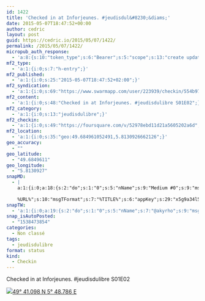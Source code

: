 ```yaml
---
id: 1422
title: 'Checked in at Inforjeunes. #jeudisdul&#8230;&diams;'
date: 2015-05-07T18:47:52+00:00
author: cedric
layout: post
guid: https://cedric.io/2015/05/07/1422/
permalink: /2015/05/07/1422/
micropub_auth_response:
  - 'a:8:{s:10:"token_type";s:6:"Bearer";s:5:"scope";s:13:"create update";s:2:"me";s:18:"https://cedric.io/";s:9:"issued_by";s:45:"https://cedric.io/wp-json/indieauth/1.0/token";s:9:"client_id";s:27:"https://ownyourswarm.p3k.io";s:9:"issued_at";i:1538472629;s:4:"user";i:1;s:13:"last_accessed";i:1538473854;}'
mf2_type:
  - 'a:1:{i:0;s:7:"h-entry";}'
mf2_published:
  - 'a:1:{i:0;s:25:"2015-05-07T18:47:52+02:00";}'
mf2_syndication:
  - 'a:1:{i:0;s:69:"https://www.swarmapp.com/user/223939/checkin/554b9738498e64963fb2572f";}'
mf2_content:
  - 'a:1:{i:0;s:48:"Checked in at Inforjeunes. #jeudisdulibre S01E02";}'
mf2_category:
  - 'a:1:{i:0;s:13:"jeudisdulibre";}'
mf2_checkin:
  - 'a:1:{i:0;s:49:"https://foursquare.com/v/52978ebd11d21a5605202a6d";}'
mf2_location:
  - 'a:1:{i:0;s:35:"geo:49.684961052491,5.8130926662126";}'
geo_accuracy:
  - ""
geo_latitude:
  - "49.6849611"
geo_longitude:
  - "5.8130927"
snapMD:
  - |
    a:1:{i:0;a:18:{s:2:"do";s:1:"0";s:5:"nName";s:9:"Medium #0";s:9:"msgFormat";s:19:"%FULLTEXT%
    
    %URL%";s:10:"msgTFormat";s:7:"%TITLE%";s:6:"appKey";s:29:"x5g9a34l5z294i5y2q284e4g54454";s:6:"appSec";s:85:"d3h0a44e4s2b4i5u2r234m5f5b4v2l5q2a444h574347464a454x2w20374447494c484b4w2c464f5u2d4z2";s:8:"inclTags";s:1:"1";s:7:"fltrsOn";i:0;s:5:"fltrs";a:0:{}s:7:"proxyOn";i:0;s:7:"useSURL";i:0;s:1:"v";i:350;s:4:"publ";s:1:"0";s:11:"accessToken";s:65:"2353413aa5437433e5648ccf74a16119308317c52d1a24d8ed99f26add037528a";s:12:"appAppUserID";s:65:"104b21fd8da79171a6e7bf800d03b4b761204f242935e05d2d86850a6b1635f77";s:14:"appAppUserName";s:26:"Cédric Bousmanne (akyrho)";s:13:"appAppUserURL";s:26:"https://medium.com/@akyrho";s:7:"pubList";a:0:{}}}
snapTW:
  - 'a:1:{i:0;a:19:{s:2:"do";s:1:"0";s:5:"nName";s:7:"@akyrho";s:9:"msgFormat";s:26:"%TITLE%. %EXCERPT% - %URL%";s:6:"appKey";s:55:"x5g9a8325v2y475r3c4m48584n53446p423r3r5u3e356j5j3k4r2p3";s:6:"appSec";s:105:"d3h0a94o46415u594v3q5l5n5l4r4x474x4j484o473u4i5w2m4k494z2k344n306n5r3l5v2s554p4n3p3k45495c3z4v4d3m3u5w525";s:7:"fltrsOn";i:0;s:5:"fltrs";a:0:{}s:7:"proxyOn";i:0;s:7:"useSURL";i:0;s:1:"v";i:350;s:5:"twURL";s:25:"http://twitter.com/akyrho";s:11:"accessToken";s:50:"6678782-Eyg60SCeh7762DEIsYtTPD5GVeOuSN8ATMdF2Lpppe";s:14:"accessTokenSec";s:45:"PgGDCbcYLJnR5esZjY9ID72A33mUNCYnQwaQTBsojSJNa";s:5:"tw140";i:0;s:10:"riComments";s:1:"1";s:11:"riCommentsM";s:1:"1";s:12:"riCommentsAA";s:1:"1";s:8:"attchImg";s:1:"1";s:9:"wpImgSize";s:4:"full";}}'
snap_isAutoPosted:
  - "1538473854"
categories:
  - Non classé
tags:
  - jeudisdulibre
format: status
kind:
  - Checkin
---
```

Checked in at Inforjeunes. #jeudisdulibre S01E02

<p class="sloc-display">
  <img class="icon-location" aria-label="Location: " aria-hidden="true" src="https://cedric.io/wp-content/plugins/simple-location/location.svg" /><span class="p-location"><data class="p-latitude" value="49.684961"></data><data class="p-longitude" value="5.813093"></data><a href="https://www.openstreetmap.org/?mlat=49.6849611&mlon=5.8130927#map=13/49.6849611/5.8130927">49° 41.098 N 5° 48.786 E</a></span>
</p>